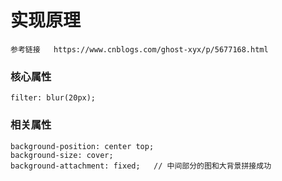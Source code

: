 # 实现原理
	参考链接   https://www.cnblogs.com/ghost-xyx/p/5677168.html

### 核心属性
	filter: blur(20px);	

### 相关属性	
	background-position: center top;
	background-size: cover;
	background-attachment: fixed;	// 中间部分的图和大背景拼接成功 